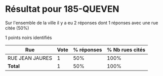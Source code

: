 # Résultat pour 185-QUEVEN

Sur l'ensemble de la ville il y a eu 2 réponses dont 1 réponses avec une rue citée (50%)

1 points noirs identifiés

| Rue | Vote | % réponses | % Nb rues cités|
|-----|------|------------|----------------|
| RUE JEAN JAURES | 1 | 50% | 100%|
| **Total** | 1 | 50% | 100%|
